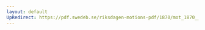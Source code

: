 ```yaml
---
layout: default
UpRedirect: https://pdf.swedeb.se/riksdagen-motions-pdf/1870/mot_1870__ak__00013.pdf
---
```

